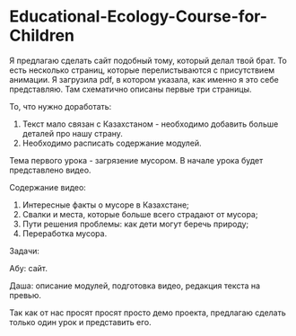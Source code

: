 # Educational-Ecology-Course-for-Children
Я предлагаю сделать сайт подобный тому, который делал твой брат. То есть несколько страниц, которые перелистываются с присутствием анимации. Я загрузила pdf, в котором указала, как именно я это себе представляю. Там схематично описаны первые три страницы.

То, что нужно доработать:
1. Текст мало связан с Казахстаном - необходимо добавить больше деталей про нашу страну. 
2. Необходимо расписать содержание модулей. 

Тема первого урока - загрязение мусором. В начале урока будет представлено видео. 

Содержание видео:
1. Интересные факты о мусоре в Казахстане;
2. Свалки и места, которые больше всего страдают от мусора;
3. Пути решения проблемы: как дети могут беречь природу;
4. Переработка мусора.

Задачи:

Абу: сайт.

Даша: описание модулей, подготовка видео, редакция текста на превью.

Так как от нас просят просят просто демо проекта, предлагаю сделать только один урок и представить его.
